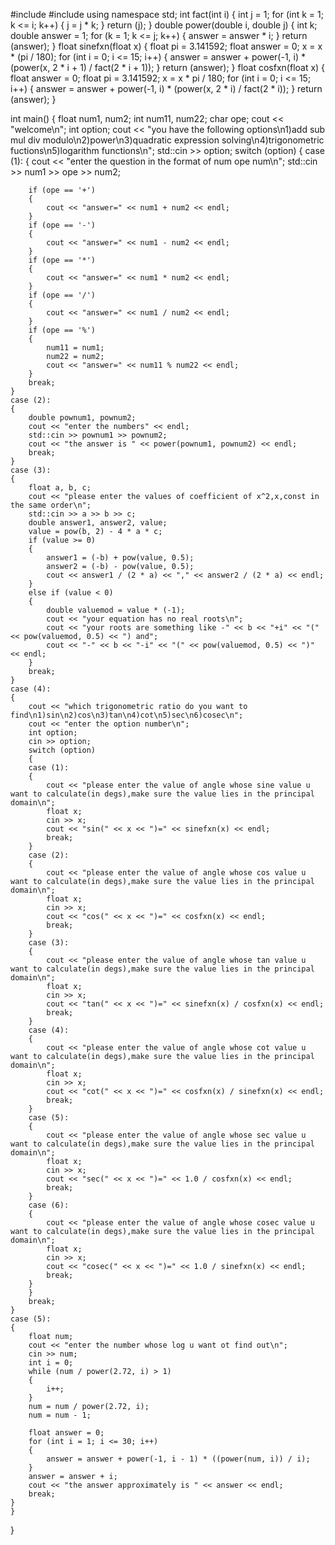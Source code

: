 #include <iostream>
#include <cmath>
using namespace std;
int fact(int i)
{
    int j = 1;
    for (int k = 1; k <= i; k++)
    {
        j = j * k;
    }
    return (j);
}
double power(double i, double j)
{
    int k;
    double answer = 1;
    for (k = 1; k <= j; k++)
    {
        answer = answer * i;
    }
    return (answer);
}
float sinefxn(float x)
{
    float pi = 3.141592;
    float answer = 0;
    x = x * (pi / 180);
    for (int i = 0; i <= 15; i++)
    {
        answer = answer + power(-1, i) * (power(x, 2 * i + 1) / fact(2 * i + 1));
    }
    return (answer);
}
float cosfxn(float x)
{
    float answer = 0;
    float pi = 3.141592;
    x = x * pi / 180;
    for (int i = 0; i <= 15; i++)
    {
        answer = answer + power(-1, i) * (power(x, 2 * i) / fact(2 * i));
    }
    return (answer);
}

int main()
{
    float num1, num2;
    int num11, num22;
    char ope;
    cout << "welcome\n";
    int option;
    cout << "you have the following options\n1)add sub mul div modulo\n2)power\n3)quadratic expression solving\n4)trigonometric fuctions\n5)logarithm functions\n";
    std::cin >> option;
    switch (option)
    {
    case (1):
    {
        cout << "enter the question in the format of num ope num\n";
        std::cin >> num1 >> ope >> num2;

        if (ope == '+')
        {
            cout << "answer=" << num1 + num2 << endl;
        }
        if (ope == '-')
        {
            cout << "answer=" << num1 - num2 << endl;
        }
        if (ope == '*')
        {
            cout << "answer=" << num1 * num2 << endl;
        }
        if (ope == '/')
        {
            cout << "answer=" << num1 / num2 << endl;
        }
        if (ope == '%')
        {
            num11 = num1;
            num22 = num2;
            cout << "answer=" << num11 % num22 << endl;
        }
        break;
    }
    case (2):
    {
        double pownum1, pownum2;
        cout << "enter the numbers" << endl;
        std::cin >> pownum1 >> pownum2;
        cout << "the answer is " << power(pownum1, pownum2) << endl;
        break;
    }
    case (3):
    {
        float a, b, c;
        cout << "please enter the values of coefficient of x^2,x,const in the same order\n";
        std::cin >> a >> b >> c;
        double answer1, answer2, value;
        value = pow(b, 2) - 4 * a * c;
        if (value >= 0)
        {
            answer1 = (-b) + pow(value, 0.5);
            answer2 = (-b) - pow(value, 0.5);
            cout << answer1 / (2 * a) << "," << answer2 / (2 * a) << endl;
        }
        else if (value < 0)
        {
            double valuemod = value * (-1);
            cout << "your equation has no real roots\n";
            cout << "your roots are something like -" << b << "+i" << "(" << pow(valuemod, 0.5) << ") and";
            cout << "-" << b << "-i" << "(" << pow(valuemod, 0.5) << ")" << endl;
        }
        break;
    }
    case (4):
    {
        cout << "which trigonometric ratio do you want to find\n1)sin\n2)cos\n3)tan\n4)cot\n5)sec\n6)cosec\n";
        cout << "enter the option number\n";
        int option;
        cin >> option;
        switch (option)
        {
        case (1):
        {
            cout << "please enter the value of angle whose sine value u want to calculate(in degs),make sure the value lies in the principal domain\n";
            float x;
            cin >> x;
            cout << "sin(" << x << ")=" << sinefxn(x) << endl;
            break;
        }
        case (2):
        {
            cout << "please enter the value of angle whose cos value u want to calculate(in degs),make sure the value lies in the principal domain\n";
            float x;
            cin >> x;
            cout << "cos(" << x << ")=" << cosfxn(x) << endl;
            break;
        }
        case (3):
        {
            cout << "please enter the value of angle whose tan value u want to calculate(in degs),make sure the value lies in the principal domain\n";
            float x;
            cin >> x;
            cout << "tan(" << x << ")=" << sinefxn(x) / cosfxn(x) << endl;
            break;
        }
        case (4):
        {
            cout << "please enter the value of angle whose cot value u want to calculate(in degs),make sure the value lies in the principal domain\n";
            float x;
            cin >> x;
            cout << "cot(" << x << ")=" << cosfxn(x) / sinefxn(x) << endl;
            break;
        }
        case (5):
        {
            cout << "please enter the value of angle whose sec value u want to calculate(in degs),make sure the value lies in the principal domain\n";
            float x;
            cin >> x;
            cout << "sec(" << x << ")=" << 1.0 / cosfxn(x) << endl;
            break;
        }
        case (6):
        {
            cout << "please enter the value of angle whose cosec value u want to calculate(in degs),make sure the value lies in the principal domain\n";
            float x;
            cin >> x;
            cout << "cosec(" << x << ")=" << 1.0 / sinefxn(x) << endl;
            break;
        }
        }
        break;
    }
    case (5):
    {
        float num;
        cout << "enter the number whose log u want ot find out\n";
        cin >> num;
        int i = 0;
        while (num / power(2.72, i) > 1)
        {
            i++;
        }
        num = num / power(2.72, i);
        num = num - 1;

        float answer = 0;
        for (int i = 1; i <= 30; i++)
        {
            answer = answer + power(-1, i - 1) * ((power(num, i)) / i);
        }
        answer = answer + i;
        cout << "the answer approximately is " << answer << endl;
        break;
    }
    }
}
